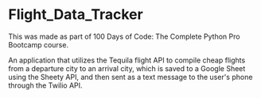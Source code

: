 # Flight_Data_Tracker

This was made as part of 100 Days of Code: The Complete Python Pro Bootcamp course.

An application that utilizes the Tequila flight API to compile cheap flights from a departure city to an arrival city, which is saved to a Google Sheet using the Sheety API, and then sent as a text message to the user's phone through the Twilio API.
